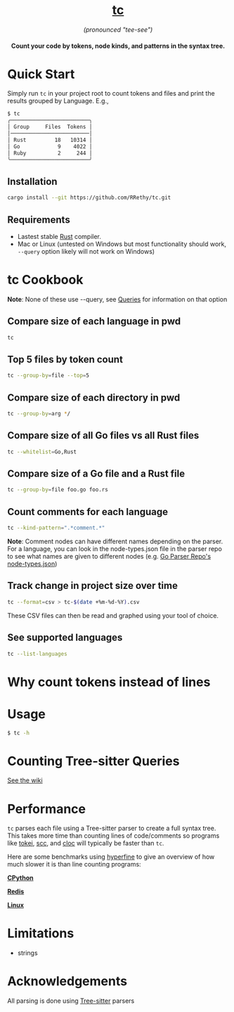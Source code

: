 <h1 align="center">
  <a href="https://github.com/RRethy/tc">tc</a>
</h1>

<p align="center"><em>(pronounced "tee-see")</em></p>

<h4 align="center">Count your code by tokens, node kinds, and patterns in the syntax tree.</h4>

# Quick Start

Simply run `tc` in your project root to count tokens and files and print the results grouped by Language. E.g.,

```bash
$ tc
╭─────────────────────────╮
│ Group     Files  Tokens │
│─────────────────────────│
│ Rust         18   10314 │
│ Go            9    4022 │
│ Ruby          2     244 │
╰─────────────────────────╯
```

## Installation

```bash
cargo install --git https://github.com/RRethy/tc.git
```

## Requirements

- Lastest stable [Rust](https://www.rust-lang.org/) compiler.
- Mac or Linux (untested on Windows but most functionality should work, `--query` option likely will not work on Windows)

# tc Cookbook

**Note**: None of these use --query, see [Queries](https://github.com/RRethy/tc#Queries) for information on that option

## Compare size of each language in pwd

```bash
tc
```

## Top 5 files by token count

```bash
tc --group-by=file --top=5
```

## Compare size of each directory in pwd

```bash
tc --group-by=arg */
```

## Compare size of all Go files vs all Rust files

```bash
tc --whitelist=Go,Rust
```

## Compare size of a Go file and a Rust file

```bash
tc --group-by=file foo.go foo.rs
```

## Count comments for each language

```bash
tc --kind-pattern=".*comment.*"
```

**Note**: Comment nodes can have different names depending on the parser. For a language, you can look in the node-types.json file in the parser repo to see what names are given to different nodes (e.g. [Go Parser Repo's node-types.json](https://github.com/tree-sitter/tree-sitter-go/blob/master/src/node-types.json))

## Track change in project size over time

```bash
tc --format=csv > tc-$(date +%m-%d-%Y).csv
```

These CSV files can then be read and graphed using your tool of choice.

## See supported languages

```bash
tc --list-languages
```

# Why count tokens instead of lines

# Usage

```bash
$ tc -h
```

# Counting Tree-sitter Queries

[See the wiki](TODO)

# Performance

`tc` parses each file using a Tree-sitter parser to create a full syntax tree. This takes more time than counting lines of code/comments so programs like [tokei](https://github.com/XAMPPRocky/tokei), [scc](https://github.com/boyter/scc), and [cloc](https://github.com/AlDanial/cloc) will typically be faster than `tc`.

Here are some benchmarks using [hyperfine](https://github.com/sharkdp/hyperfine) to give an overview of how much slower it is than line counting programs:

[**CPython**](https://github.com/python/cpython.git)

[**Redis**](https://github.com/redis/redis)

[**Linux**](https://github.com/torvalds/linux)

# Limitations

- strings

# Acknowledgements

All parsing is done using [Tree-sitter](https://tree-sitter.github.io/tree-sitter) parsers
